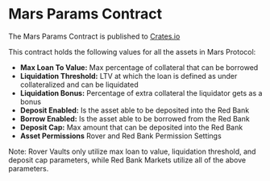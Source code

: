 # Mars Params Contract

The Mars Params Contract is published to [Crates.io](https://crates.io/crates/mars-params)

This contract holds the following values for all the assets in Mars Protocol: 

- **Max Loan To Value:** Max percentage of collateral that can be borrowed
- **Liquidation Threshold:** LTV at which the loan is defined as under collateralized and can be liquidated
- **Liquidation Bonus:** Percentage of extra collateral the liquidator gets as a bonus
- **Deposit Enabled:** Is the asset able to be deposited into the Red Bank
- **Borrow Enabled:** Is the asset able to be borrowed from the Red Bank
- **Deposit Cap:** Max amount that can be deposited into the Red Bank
- **Asset Permissions** Rover and Red Bank Permission Settings

Note: Rover Vaults only utilize max loan to value, liquidation threshold, and deposit cap parameters, while Red Bank Markets utilize all of the above parameters.

